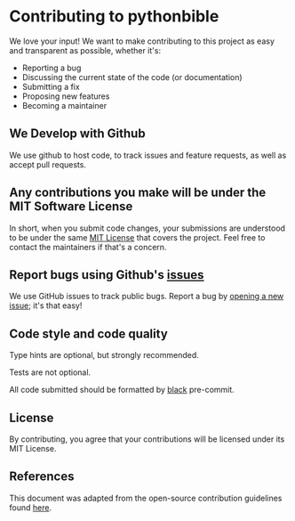 # Contributing to pythonbible
We love your input! We want to make contributing to this project as easy and transparent as possible, whether it's:

- Reporting a bug
- Discussing the current state of the code (or documentation)
- Submitting a fix
- Proposing new features
- Becoming a maintainer

## We Develop with Github
We use github to host code, to track issues and feature requests, as well as accept pull requests.

## Any contributions you make will be under the MIT Software License
In short, when you submit code changes, your submissions are understood to be under the same [MIT License](http://choosealicense.com/licenses/mit/) that covers the project. Feel free to contact the maintainers if that's a concern.

## Report bugs using Github's [issues](https://github.com/avendesora/python-bible/issues)
We use GitHub issues to track public bugs. Report a bug by [opening a new issue](https://github.com/avendesora/python-bible/issues/new/choose); it's that easy!

## Code style and code quality
Type hints are optional, but strongly recommended.

Tests are not optional.

All code submitted should be formatted by [black](https://github.com/psf/black) pre-commit.

## License
By contributing, you agree that your contributions will be licensed under its MIT License.

## References
This document was adapted from the open-source contribution guidelines found [here](https://gist.github.com/briandk/3d2e8b3ec8daf5a27a62).